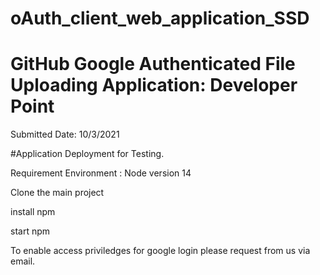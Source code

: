 # oAuth_client_web_application_SSD
# GitHub Google Authenticated File Uploading Application: Developer Point
Submitted Date: 10/3/2021


#Application Deployment for Testing.

Requirement Environment : Node version 14


Clone the main project


install npm


start npm

To enable access priviledges for google login please request from us via email.

